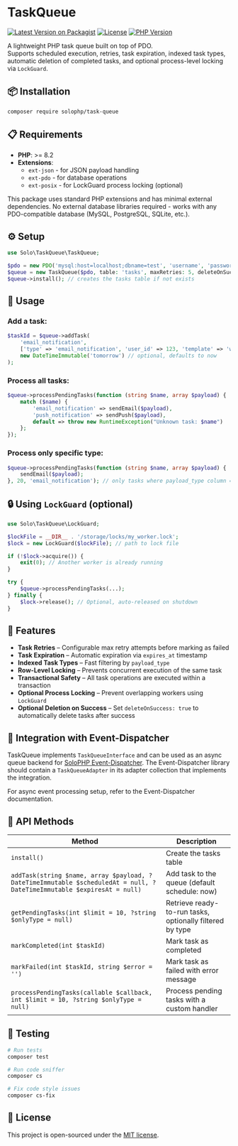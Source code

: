# TaskQueue

[![Latest Version on Packagist](https://img.shields.io/packagist/v/solophp/task-queue.svg)](https://packagist.org/packages/solophp/task-queue)
[![License](https://img.shields.io/packagist/l/solophp/task-queue.svg)](https://github.com/solophp/task-queue/blob/main/LICENSE)
[![PHP Version](https://img.shields.io/packagist/php-v/solophp/task-queue.svg)](https://packagist.org/packages/solophp/task-queue)

A lightweight PHP task queue built on top of PDO.  
Supports scheduled execution, retries, task expiration, indexed task types, automatic deletion of completed tasks, and optional process-level locking via `LockGuard`.

## 📦 Installation

```bash
composer require solophp/task-queue
```

## 📋 Requirements

- **PHP**: >= 8.2
- **Extensions**: 
  - `ext-json` - for JSON payload handling
  - `ext-pdo` - for database operations
  - `ext-posix` - for LockGuard process locking (optional)

This package uses standard PHP extensions and has minimal external dependencies. No external database libraries required - works with any PDO-compatible database (MySQL, PostgreSQL, SQLite, etc.).

## ⚙️ Setup

```php
use Solo\TaskQueue\TaskQueue;

$pdo = new PDO('mysql:host=localhost;dbname=test', 'username', 'password');
$queue = new TaskQueue($pdo, table: 'tasks', maxRetries: 5, deleteOnSuccess: true);
$queue->install(); // creates the tasks table if not exists
```

## 🚀 Usage

### Add a task:

```php
$taskId = $queue->addTask(
    'email_notification',
    ['type' => 'email_notification', 'user_id' => 123, 'template' => 'welcome'],
    new DateTimeImmutable('tomorrow') // optional, defaults to now
);
```

### Process all tasks:

```php
$queue->processPendingTasks(function (string $name, array $payload) {
    match ($name) {
        'email_notification' => sendEmail($payload),
        'push_notification' => sendPush($payload),
        default => throw new RuntimeException("Unknown task: $name")
    };
});
```

### Process only specific type:

```php
$queue->processPendingTasks(function (string $name, array $payload) {
    sendEmail($payload);
}, 20, 'email_notification'); // only tasks where payload_type column = 'email_notification'
```

## 🔒 Using `LockGuard` (optional)

```php
use Solo\TaskQueue\LockGuard;

$lockFile = __DIR__ . '/storage/locks/my_worker.lock';
$lock = new LockGuard($lockFile); // path to lock file

if (!$lock->acquire()) {
    exit(0); // Another worker is already running
}

try {
    $queue->processPendingTasks(...);
} finally {
    $lock->release(); // Optional, auto-released on shutdown
}
```

## 🧰 Features

- **Task Retries** – Configurable max retry attempts before marking as failed  
- **Task Expiration** – Automatic expiration via `expires_at` timestamp  
- **Indexed Task Types** – Fast filtering by `payload_type`  
- **Row-Level Locking** – Prevents concurrent execution of the same task  
- **Transactional Safety** – All task operations are executed within a transaction  
- **Optional Process Locking** – Prevent overlapping workers using `LockGuard`  
- **Optional Deletion on Success** – Set `deleteOnSuccess: true` to automatically delete tasks after success  

## 🔗 Integration with Event-Dispatcher

TaskQueue implements `TaskQueueInterface` and can be used as an async queue backend for [SoloPHP Event-Dispatcher](https://github.com/SoloPHP/Event-Dispatcher). The Event-Dispatcher library should contain a `TaskQueueAdapter` in its adapter collection that implements the integration.

For async event processing setup, refer to the Event-Dispatcher documentation.

## 🧪 API Methods

| Method                                                                                                                | Description                                                    |
|-----------------------------------------------------------------------------------------------------------------------|----------------------------------------------------------------|
| `install()`                                                                                                           | Create the tasks table                                         |
| `addTask(string $name, array $payload, ?DateTimeImmutable $scheduledAt = null, ?DateTimeImmutable $expiresAt = null)` | Add task to the queue (default schedule: now)                 |
| `getPendingTasks(int $limit = 10, ?string $onlyType = null)`                                                         | Retrieve ready-to-run tasks, optionally filtered by type       |
| `markCompleted(int $taskId)`                                                                                          | Mark task as completed                                         |
| `markFailed(int $taskId, string $error = '')`                                                                         | Mark task as failed with error message                         |
| `processPendingTasks(callable $callback, int $limit = 10, ?string $onlyType = null)`                                 | Process pending tasks with a custom handler                    |

## 🧪 Testing

```bash
# Run tests
composer test

# Run code sniffer
composer cs

# Fix code style issues
composer cs-fix
```

## 📄 License

This project is open-sourced under the [MIT license](./LICENSE).